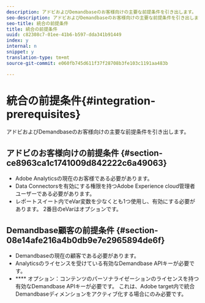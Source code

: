 ```yaml
---
description: アドビおよびDemandbaseのお客様向けの主要な前提条件を引き出します。
seo-description: アドビおよびDemandbaseのお客様向けの主要な前提条件を引き出します。
seo-title: 統合の前提条件
title: 統合の前提条件
uuid: c82308c7-01ee-41b6-b597-dda341b91449
index: y
internal: n
snippet: y
translation-type: tm+mt
source-git-commit: e060fb745d611f37f28708b3fe103c1191aa483b

---
```



# 統合の前提条件{#integration-prerequisites}

アドビおよびDemandbaseのお客様向けの主要な前提条件を引き出します。

## アドビのお客様向けの前提条件 {#section-ce8963ca1c1741009d842222c6a49063}

* Adobe Analyticsの現在のお客様である必要があります。
* Data Connectorsを有効にする権限を持つAdobe Experience cloud管理者ユーザーである必要があります。
* レポートスイート内でeVar変数を少なくとも1つ使用し、有効にする必要があります。 2番目のeVarはオプションです。

## Demandbase顧客の前提条件 {#section-08e14afe216a4b0db9e7e2965894de6f}

* Demandbaseの現在の顧客である必要があります。
* Analyticsのライセンスを受けている有効なDemandbase APIキーが必要です。
* **** オプション：コンテンツのパーソナライゼーションのライセンスを持つ有効なDemandbase APIキーが必要です。 これは、Adobe target内で統合Demandbaseディメンションをアクティブ化する場合にのみ必要です。

